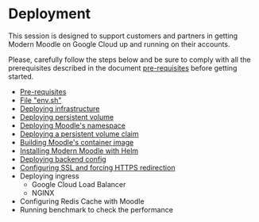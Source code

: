 # Deployment

This session is designed to support customers and partners in getting Modern Moodle on Google Cloud up and running on their accounts.

Please, carefully follow the steps below and be sure to comply with all the prerequisites described in the document [pre-requisites](pre-requisites.md) before getting started.

* [Pre-requisites](pre-requisites.md)
* [File "env.sh"](file-env-sh.md)
* [Deploying infrastructure](deploying-infrastructure.md)
* [Deploying persistent volume](deploying-persistent-volume.md)
* [Deploying Moodle's namespace](deploying-namespace.md)
* [Deploying a persistent volume claim](deploying-persistent-volume-claim.md)
* [Building Moodle's container image](building-moodle-image.md)
* [Installing Modern Moodle with Helm](install-moodle-helm.md)
* [Deploying backend config](deploying-backend-config.md)
* [Configuring SSL and forcing HTTPS redirection](provisioning-certificate-forcing-https.md)
* Deploying ingress
  * Google Cloud Load Balancer
  * NGINX
* Configuring Redis Cache with Moodle
* Running benchmark to check the performance